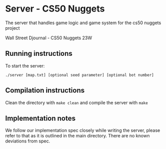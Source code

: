 # Server - CS50 Nuggets
The server that handles game logic and game system for the cs50 nuggets project

Wall Street Djournal - CS50 Nuggets 23W

## Running instructions
To start the server:
 ```
./server [map.txt] [optional seed parameter] [optional bot number]
```

## Compilation instructions
Clean the directory with `make clean` and compile the server with `make	`

## Implementation notes
We follow our implementation spec closely while writing the server, please refer to that as it is outlined in the main directory.
There are no known deviations from spec.

